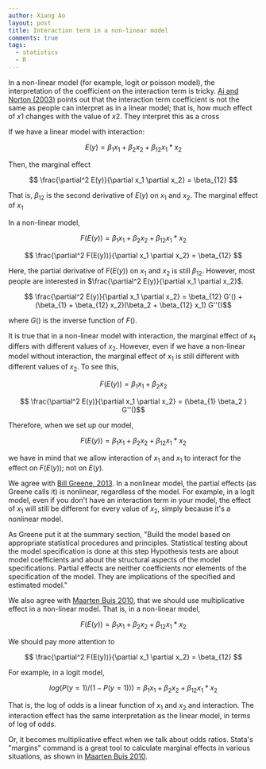 ```yaml
---
author: Xiang Ao
layout: post
title: Interaction term in a non-linear model
comments: true
tags:
  - statistics
  - R
---
```


In a non-linear model (for example, logit or poisson model), the interpretation of the coefficient on the interaction term is tricky.  [Ai and Norton (2003)](https://pdfs.semanticscholar.org/6285/8e64d9a337504d72cb862c4cc1e7fd27a7a0.pdf) points out that the interaction term coefficient is not the same as people can interpret as in a linear model; that is, how much effect of $x1$ changes with the value of $x2$.  They interpret this as a cross 

If we have a linear model with interaction:

$$ E(y) = \beta_1 x_1 + \beta_2 x_2 + \beta_{12} x_1*x_2 $$

Then, the marginal effect

$$ \frac{\partial^2 E(y)}{\partial x_1 \partial x_2} = \beta_{12} $$

That is, $\beta_{12}$ is the second derivative of $E(y)$ on $x_1$ and $x_2$.  The marginal effect of $x_1$ 

In a non-linear model,

$$ F(E(y)) = \beta_1 x_1 + \beta_2 x_2 + \beta_{12} x_1*x_2 $$

$$ \frac{\partial^2 F(E(y))}{\partial x_1 \partial x_2} = \beta_{12} $$

Here, the partial derivative of $F(E(y))$ on $x_1$ and $x_2$ is still $\beta_{12}$.  However, most people are interested in $\frac{\partial^2 E(y)}{\partial x_1 \partial x_2}$.  

$$ \frac{\partial^2 E(y)}{\partial x_1 \partial x_2} = \beta_{12} G'() + (\beta_{1} + \beta_{12} x_2)(\beta_2 + \beta_{12} x_1) G''()$$

where $G()$ is the inverse function of $F()$.  

It is true that in a non-linear model with interaction, the marginal effect of $x_1$ differs with different values of $x_2$.  However, even if we have a non-linear model without interaction, the marginal effect of $x_1$ is still different with different values of $x_2$. To see this, 

$$ F(E(y)) = \beta_1 x_1 + \beta_2 x_2 $$

$$ \frac{\partial^2 E(y)}{\partial x_1 \partial x_2} =  (\beta_{1} \beta_2 ) G''()$$

Therefore, when we set up our model, 

$$ F(E(y)) = \beta_1 x_1 + \beta_2 x_2 + \beta_{12} x_1*x_2 $$

we have in mind that we allow interaction of $x_1$ and $x_1$ to interact for the effect on $F(E(y))$; not on $E(y)$.  

We agree with [Bill Greene, 2013](
http://people.stern.nyu.edu/wgreene/Lugano2013/Greene-InteractionTerms.pdf). In
a nonlinear model, the partial effects (as Greene calls it) is
nonlinear, regardless of the model.  For example, in a logit model,
even if you don't have an interaction term in your model, the effect
of $x_1$ will still be different for every value of $x_2$, simply
because it's a nonlinear model.

 As Greene put it at the summary section,
"Build the model based on appropriate statistical procedures and principles. Statistical testing
about the model specification is done at this step Hypothesis tests are about model coefficients
and about the structural aspects of the model specifications. Partial effects are neither
coefficients nor elements of the specification of the model. They are implications of the specified
and estimated model."

We also agree with [Maarten Buis 2010](http://www.stata-journal.com/sjpdf.html?articlenum=st0194), that we should use multiplicative effect in a non-linear model.  That is, in a non-linear model,

$$ F(E(y)) = \beta_1 x_1 + \beta_2 x_2 + \beta_{12} x_1*x_2 $$

We should pay more attention to 

$$ \frac{\partial^2 F(E(y))}{\partial x_1 \partial x_2} = \beta_{12} $$

For example, in a logit model,

$$ log(P(y=1)/(1-P(y=1))) = \beta_1 x_1 + \beta_2 x_2 + \beta_{12} x_1*x_2 $$

That is, the log of odds is a linear function of $x_1$ and $x_2$ and interaction.  The interaction effect has the same interpretation as the linear model, in terms of log of odds.  

Or, it becomes multiplicative effect when we talk about odds ratios.  Stata's "margins" command is a great tool to calculate marginal effects in various situations, as shown in [Maarten Buis 2010](http://www.stata-journal.com/sjpdf.html?articlenum=st0194).




